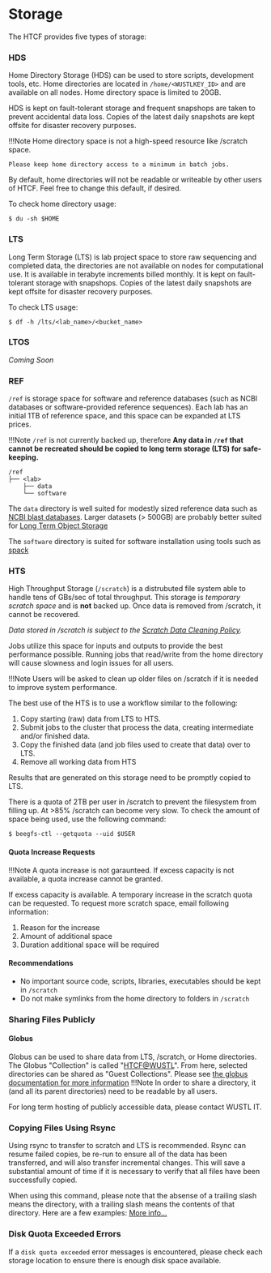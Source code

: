 # Storage

The HTCF provides five types of storage:


### HDS

Home Directory Storage (HDS) can be used to store scripts, development tools, etc.  Home directories are located in `/home/<WUSTLKEY_ID>` and are available on all nodes. Home directory space is limited to 20GB.

HDS is kept on fault-tolerant storage and frequent snapshops are taken to prevent accidental data loss.  Copies of the latest daily snapshots are kept offsite for disaster recovery purposes.

!!!Note
    Home directory space is not a high-speed resource like /scratch space.

    Please keep home directory access to a minimum in batch jobs.

By default, home directories will not be readable or writeable by other users of HTCF.  Feel free to change this default, if desired.

To check home directory usage:

    $ du -sh $HOME

### LTS

Long Term Storage (LTS) is lab project space to store raw sequencing and completed data, the directories are not available on nodes for computational use.  It is available in terabyte increments billed monthly.  It is kept on fault-tolerant storage with snapshops.  Copies of the latest daily snapshots are kept offsite for disaster recovery purposes. 

To check LTS usage:

    $ df -h /lts/<lab_name>/<bucket_name>

### LTOS

*Coming Soon*

### REF

`/ref` is storage space for software and reference databases (such as NCBI databases or software-provided reference sequences).  Each lab has an initial 1TB of reference space, and this space can be expanded at LTS prices.

!!!Note
    `/ref` is not currently backed up, therefore **Any data in `/ref` that cannot be recreated should be copied to long term storage (LTS) for safe-keeping.**

```
/ref
├── <lab>
    ├── data
    └── software
```

The `data` directory is well suited for modestly sized reference data such as [NCBI blast databases](ftp://ftp.ncbi.nlm.nih.gov/blast/db/).
Larger datasets (> 500GB) are probably better suited for [Long Term Object Storage](#ltos)

The `software` directory is suited for software installation using tools such as [spack](../software.md#spack)


### HTS

High Throughput Storage (`/scratch`) is a distrubuted file system able to handle tens of GBs/sec of total throughput.  This storage is *temporary scratch space* and is **not** backed up.  Once data is removed from /scratch, it cannot be recovered.

*Data stored in /scratch is subject to the [Scratch Data Cleaning Policy](../policies.md#scratch-data-cleaning).*

Jobs utilize this space for inputs and outputs to provide the best performance possible.  Running jobs that read/write from the home directory will cause slowness and login issues for all users.

!!!Note
    Users will be asked to clean up older files on /scratch if it is needed to improve system performance.

The best use of the HTS is to use a workflow similar to the following:

1.  Copy starting (raw) data from LTS to HTS.
2.  Submit jobs to the cluster that process the data, creating intermediate and/or finished data.
3.  Copy the finished data (and job files used to create that data) over to LTS.
4.  Remove all working data from HTS

Results that are generated on this storage need to be promptly copied to LTS. 

There is a quota of 2TB per user in /scratch to prevent the filesystem from filling up.  At >85% /scratch can become very slow.  To check the amount of space being used, use the following command:

    $ beegfs-ctl --getquota --uid $USER

#### Quota Increase Requests

!!!Note
    A quota increase is not garaunteed.  If excess capacity is not available, a quota increase cannot be granted.

If excess capacity is available.  A temporary increase in the scratch quota can be requested.  To request more scratch space, email following information:

1. Reason for the increase
2. Amount of additional space
3. Duration additional space will be required


#### Recommendations

* No important source code, scripts, libraries, executables should be kept in `/scratch`
* Do not make symlinks from the home directory to folders in `/scratch`

### Sharing Files Publicly

#### Globus

Globus can be used to share data from LTS, /scratch, or Home directories.  The Globus "Collection" is called "[HTCF@WUSTL](https://app.globus.org/collections?q=HTCF%40WUSTL&scope=all)". From here, selected directories can be shared as "Guest Collections".  Please see [the globus documentation for more information](https://docs.globus.org/how-to/get-started/)
!!!Note
    In order to share a directory, it (and all its parent directories) need to be readable by all users.

For long term hosting of publicly accessible data, please contact WUSTL IT.

### Copying Files Using Rsync

Using rsync to transfer to scratch and LTS is recommended.  Rsync can resume failed copies, be re-run to ensure all of the data has been transferred, and will also transfer incremental changes.  This will save a substantial amount of time if it is necessary to verify that all files have been successfully copied.

When using this command, please note that the absense of a trailing slash means the directory, with a trailing slash means the contents of that directory.  Here are a few examples:
[More info...](https://stackoverflow.com/questions/31278098/slashes-and-the-rsync-command)

### Disk Quota Exceeded Errors

If a `disk quota exceeded` error messages is encountered, please check each storage location to ensure there is enough disk space available.
